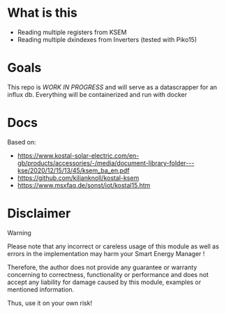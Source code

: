 # What is this
- Reading multiple registers from KSEM
- Reading multiple dxindexes from Inverters (tested with Piko15)

# Goals
This repo is _WORK IN PROGRESS_ and will serve as a datascrapper for an influx db.
Everything will be containerized and run with docker

# Docs

Based on:
- https://www.kostal-solar-electric.com/en-gb/products/accessories/-/media/document-library-folder---kse/2020/12/15/13/45/ksem_ba_en.pdf
- https://github.com/kilianknoll/kostal-ksem
- https://www.msxfaq.de/sonst/iot/kostal15.htm

# Disclaimer
Warning

Please note that any incorrect or careless usage of this module as well as errors in the implementation may harm your Smart Energy Manager !

Therefore, the author does not provide any guarantee or warranty concerning to correctness, functionality or performance and does not accept any liability for damage caused by this module, examples or mentioned information.

Thus, use it on your own risk!
